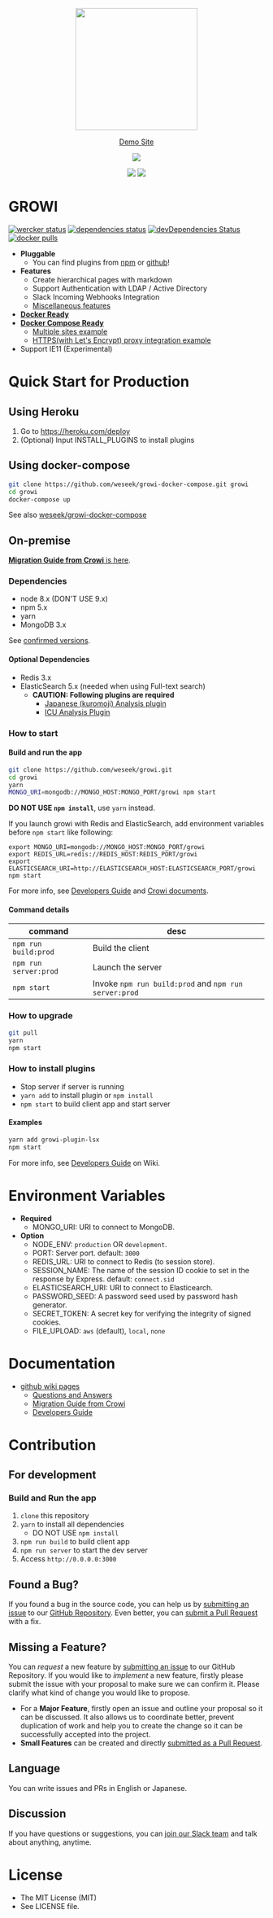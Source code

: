 <p align="center">
  <a href="https://growi.org">
    <img src="https://user-images.githubusercontent.com/1638767/38254268-d4476bbe-3793-11e8-964c-8865d690baff.png" width="240px">
  </a>
</p>

<p align="center">
  <a href="https://demo.growi.org">Demo Site</a>
</p>
<p align="center">
  <a href="https://heroku.com/deploy"><img src="https://www.herokucdn.com/deploy/button.png"></a>
</p>
<p align="center">
  <a href="https://github.com/weseek/crowi-plus/releases/latest"><img src="https://img.shields.io/github/release/weseek/crowi-plus.svg"></a>
  <a href="https://growi-slackin.weseek.co.jp/"><img src="https://crowi-plus-slackin.weseek.co.jp/badge.svg"></a>
</p>

GROWI 
===========

[![wercker status](https://app.wercker.com/status/595b761d0e26796ddb304679f7bf27de/s/master "wercker status")](https://app.wercker.com/project/byKey/595b761d0e26796ddb304679f7bf27de)
[![dependencies status](https://david-dm.org/weseek/growi.svg)](https://david-dm.org/weseek/growi)
[![devDependencies Status](https://david-dm.org/weseek/growi/dev-status.svg)](https://david-dm.org/weseek/growi?type=dev)
[![docker pulls](https://img.shields.io/docker/pulls/weseek/growi.svg)](https://hub.docker.com/r/weseek/growi/)


* **Pluggable**
  * You can find plugins from [npm](https://www.npmjs.com/browse/keyword/growi-plugin) or [github](https://github.com/search?q=topic%3Agrowi-plugin)!
* **Features**
  * Create hierarchical pages with markdown
  * Support Authentication with LDAP / Active Directory 
  * Slack Incoming Webhooks Integration
  * [Miscellaneous features](https://github.com/weseek/growi/wiki/Additional-Features)
* **[Docker Ready][dockerhub]**
* **[Docker Compose Ready][docker-compose]**
  * [Multiple sites example](https://github.com/weseek/growi-docker-compose/tree/master/examples/multi-app)
  * [HTTPS(with Let's Encrypt) proxy integration example](https://github.com/weseek/growi-docker-compose/tree/master/examples/https-portal)
* Support IE11 (Experimental)

Quick Start for Production
===========================

Using Heroku
------------

1. Go to https://heroku.com/deploy
1. (Optional) Input INSTALL_PLUGINS to install plugins

Using docker-compose
---------------------

```bash
git clone https://github.com/weseek/growi-docker-compose.git growi
cd growi
docker-compose up
```

See also [weseek/growi-docker-compose][docker-compose]

On-premise
----------

[**Migration Guide from Crowi** is here](https://github.com/weseek/growi/wiki/Migration-Guide-from-Crowi).

### Dependencies

- node 8.x (DON'T USE 9.x)
- npm 5.x
- yarn
- MongoDB 3.x

See [confirmed versions](https://github.com/weseek/growi/wiki/Developers-Guide#versions-confirmed-to-work).

#### Optional Dependencies

- Redis 3.x
- ElasticSearch 5.x (needed when using Full-text search)
  - **CAUTION: Following plugins are required**
      - [Japanese (kuromoji) Analysis plugin](https://www.elastic.co/guide/en/elasticsearch/plugins/current/analysis-kuromoji.html)
      - [ICU Analysis Plugin](https://www.elastic.co/guide/en/elasticsearch/plugins/current/analysis-icu.html)

### How to start

#### Build and run the app

```bash
git clone https://github.com/weseek/growi.git
cd growi
yarn
MONGO_URI=mongodb://MONGO_HOST:MONGO_PORT/growi npm start
```

**DO NOT USE `npm install`**, use `yarn` instead.

If you launch growi with Redis and ElasticSearch, add environment variables before `npm start` like following:

```
export MONGO_URI=mongodb://MONGO_HOST:MONGO_PORT/growi
export REDIS_URL=redis://REDIS_HOST:REDIS_PORT/growi
export ELASTICSEARCH_URI=http://ELASTICSEARCH_HOST:ELASTICSEARCH_PORT/growi
npm start
```

For more info, see [Developers Guide](https://github.com/weseek/growi/wiki/Developers-Guide) and [Crowi documents](https://github.com/crowi/crowi/wiki/Install-and-Configuration#env-parameters).

#### Command details

|command|desc|
|--|--|
|`npm run build:prod`|Build the client|
|`npm run server:prod`|Launch the server|
|`npm start`|Invoke `npm run build:prod` and `npm run server:prod`|

### How to upgrade

```bash
git pull
yarn
npm start
```

### How to install plugins

* Stop server if server is running
* `yarn add` to install plugin or `npm install`
* `npm start` to build client app and start server

#### Examples

```bash
yarn add growi-plugin-lsx
npm start
```



For more info, see [Developers Guide](https://github.com/weseek/growi/wiki/Developers-Guide) on Wiki.


Environment Variables
======================

* **Required**
    * MONGO_URI: URI to connect to MongoDB.
* **Option**
    * NODE_ENV: `production` OR `development`.
    * PORT: Server port. default: `3000`
    * REDIS_URL: URI to connect to Redis (to session store).
    * SESSION_NAME: The name of the session ID cookie to set in the response by Express. default: `connect.sid`
    * ELASTICSEARCH_URI: URI to connect to Elasticearch.
    * PASSWORD_SEED: A password seed used by password hash generator.
    * SECRET_TOKEN: A secret key for verifying the integrity of signed cookies.
    * FILE_UPLOAD: `aws` (default), `local`, `none`


Documentation
==============

* [github wiki pages](https://github.com/weseek/growi/wiki)
  * [Questions and Answers](https://github.com/weseek/growi/wiki/Questions-and-Answers)
  * [Migration Guide from Crowi](https://github.com/weseek/growi/wiki/Migration-Guide-from-Crowi)
  * [Developers Guide](https://github.com/weseek/growi/wiki/Developers-Guide)

Contribution
============

For development
-------------

### Build and Run the app

1. `clone` this repository
1. `yarn` to install all dependencies
    * DO NOT USE `npm install`
1. `npm run build` to build client app
1. `npm run server` to start the dev server
1. Access `http://0.0.0.0:3000`

Found a Bug?
-------------

If you found a bug in the source code, you can help us by
[submitting an issue][issues] to our [GitHub Repository][growi]. Even better, you can
[submit a Pull Request][pulls] with a fix.

Missing a Feature?
-------------------

You can *request* a new feature by [submitting an issue][issues] to our GitHub
Repository. If you would like to *implement* a new feature, firstly please submit the issue with your proposal to make sure we can confirm it. Please clarify what kind of change you would like to propose.

* For a **Major Feature**, firstly open an issue and outline your proposal so it can be discussed. 
It also allows us to coordinate better, prevent duplication of work and help you to create the change so it can be successfully accepted into the project.
* **Small Features** can be created and directly [submitted as a Pull Request][pulls].

Language
---------

You can write issues and PRs in English or Japanese.

Discussion
-----------

If you have questions or suggestions, you can [join our Slack team](https://growi-slackin.weseek.co.jp/) and talk about anything, anytime.


License
=======

* The MIT License (MIT)
* See LICENSE file.


[crowi]: https://github.com/crowi/crowi
[growi]: https://github.com/weseek/growi
[issues]: https://github.com/weseek/growi/issues
[pulls]: https://github.com/weseek/growi/pulls
[dockerhub]: https://hub.docker.com/r/weseek/growi
[docker-compose]: https://github.com/weseek/growi-docker-compose

